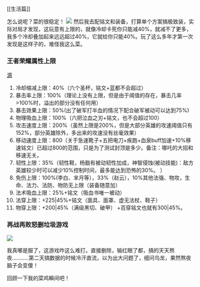 [[生活篇]]

怎么说呢？菜的很稳定！
![](https://pic.imgdb.cn/item/6693f522d9c307b7e9370ed9.jpg)
然后我去配铭文和装备，打算单个方案搞极致装，实际对局才发现，这玩意有上限的，就像冷却卡死你只能减40%，就减不了更多，我多个冷却叠加起来远远超过40%，它就给你只能40%。玩了这么多年才第一次发现是这样子的，难怪我这么菜。

### 王者荣耀属性上限
[源](https://www.bilibili.com/read/mobile?id=28867253#:~:text=1.冷却缩减上限：40%（六个圣杯，铭文+蓝都不会超过）,2.暴击率上限：100%（理论上没有上限，但是由于阈值的存在，暴击几率>100%时，溢出的部分没有任何用）暴击效果上限：50% (出了破军打半血的情况下配合破军被动可以达到75%))

1. 冷却缩减上限：40%（六个圣杯，铭文+蓝都不会超过）
2. 暴击率上限：100%（理论上没有上限，但是由于阈值的存在，暴击几率>100%时，溢出的部分没有任何用）
3. 暴击效果上限：50%(出了破军打半血的情况下配合破军被动可以达到75%) 
4. 物理吸血上限：100%（六把泣血之刃+铭文，也不会超过100）
5. 攻击速度上限：200%（虽然上限是200%，但是大部分英雄的攻速阈值只有152%，部分英雄除外，多出来的攻速没有丝毫效果） 
6. 移动速度上限：800（关于急速靴子+五把电刀+疾跑+血泉buff加速+10%移速铭文）已超过800的范围，只是为了测试封顶是多少。备注：哪吒的大招和移速无关。
7. 韧性上限：35%（韧性鞋，杨戬有被动韧性加成，神智侵蚀(被动技能)：敌方英雄较少时可以减少10%控制时间，最多能达到恐怖的30%。 ）
8. 免伤上限：100%(李白、芈月等），33%（赵云），10%其他法强、物攻，生命、法力、法防、物防无上限（装备随意加）
9. 法术吸血上限：25%+铭文（吸血书唯一被动）
10. 法穿上限：+225|45%+铭文（面具、面罩、虚无法杖、鞋子）
11. 物穿上限：+200|45%（满级黑切、破甲） +百穿铭文也就有300|45%。

### 再战再败怒删垃圾游戏

![](https://pic.imgdb.cn/item/6695bfb0d9c307b7e935f863.jpg)

我真嘟是服了，这游戏咋这么难打。直接删除，输红眼了都，搞的天天熬夜...........第二天搞数据的时候冷汗直流，以为出大问题了，细问乌龙，果然熬夜脑子会变傻！

回顾一下我的菜鸡瞬间吧！